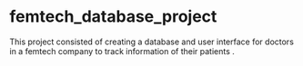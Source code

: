 # femtech_database_project
This project consisted of creating a database and user interface for doctors in a femtech company to track information of their patients .
